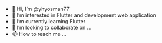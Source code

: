 - 👋 Hi, I’m @yhyosman77
- 👀 I’m interested in Flutter and development web application
- 🌱 I’m currently learning Flutter
- 💞️ I’m looking to collaborate on ...
- 📫 How to reach me ...

<!---
yhyosman77/yhyosman77 is a ✨ special ✨ repository because its `README.md` (this file) appears on your GitHub profile.
You can click the Preview link to take a look at your changes.
--->

